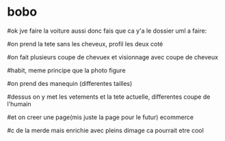 # bobo



#ok jve faire la voiture aussi donc fais que ca y'a le dossier uml a faire:

#on prend la tete sans les cheveux, profil les deux coté

#on fait plusieurs coupe de chevuex et visionnage avec coupe de cheveux

#habit, meme principe que la photo figure 

#on prend des manequin (differentes tailles) 

#dessus on y met les vetements et la tete actuelle, differentes coupe de l'humain

#et on creer une page(mis juste la page pour le futur) ecommerce

#c de la merde mais enrichie avec pleins dimage ca pourrait etre cool

